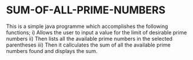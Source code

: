 # SUM-OF-ALL-PRIME-NUMBERS
This is a simple java programme which accomplishes the following functions;
i) Allows the user to input a value for the limit of desirable prime numbers
ii) Then lists all the available prime numbers in the selected parentheses
iii) Then it callculates the sum of all the available prime numbers found and displays the sum.
